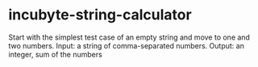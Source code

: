 # incubyte-string-calculator
Start with the simplest test case of an empty string and move to one and two numbers. Input: a string of comma-separated numbers. Output: an integer, sum of the numbers
